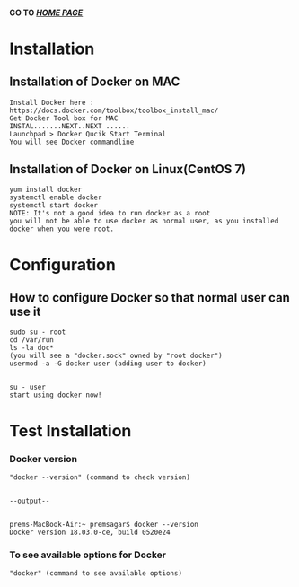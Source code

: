 #### GO TO *[HOME PAGE](index.md)*

# Installation 

## Installation of Docker on MAC


	Install Docker here : https://docs.docker.com/toolbox/toolbox_install_mac/
	Get Docker Tool box for MAC
	INSTAL.......NEXT..NEXT ......
	Launchpad > Docker Qucik Start Terminal
	You will see Docker commandline


## Installation of Docker on Linux(CentOS 7)
	yum install docker
	systemctl enable docker 
	systemctl start docker 
	NOTE: It's not a good idea to run docker as a root
	you will not be able to use docker as normal user, as you installed docker when you were root.
  
# Configuration


## How to configure Docker so that normal user can use it


	sudo su - root
	cd /var/run
	ls -la doc*
	(you will see a "docker.sock" owned by "root docker")
	usermod -a -G docker user (adding user to docker)


	su - user
	start using docker now!



# Test Installation

### Docker version 


	"docker --version" (command to check version)


	--output--


	prems-MacBook-Air:~ premsagar$ docker --version
	Docker version 18.03.0-ce, build 0520e24




### To see available options for Docker 


	"docker" (command to see available options)

